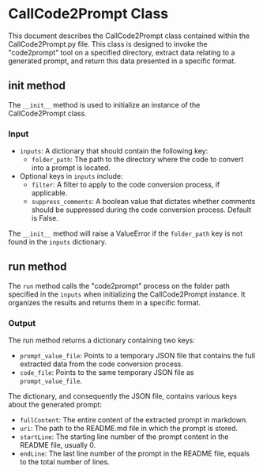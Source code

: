 # CallCode2Prompt Class

This document describes the CallCode2Prompt class contained within the CallCode2Prompt.py file. This class is designed to invoke the "code2prompt" tool on a specified directory, extract data relating to a generated prompt, and return this data presented in a specific format.

## __init__ method

The `__init__` method is used to initialize an instance of the CallCode2Prompt class. 

### Input
- `inputs`: A dictionary that should contain the following key:
  - `folder_path`: The path to the directory where the code to convert into a prompt is located.
- Optional keys in `inputs` include:
  - `filter`: A filter to apply to the code conversion process, if applicable.
  - `suppress_comments`: A boolean value that dictates whether comments should be suppressed during the code conversion process. Default is False.

The `__init__` method will raise a ValueError if the `folder_path` key is not found in the `inputs` dictionary. 

## run method

The `run` method calls the "code2prompt" process on the folder path specified in the `inputs` when initializing the CallCode2Prompt instance. It organizes the results and returns them in a specific format.

### Output
The run method returns a dictionary containing two keys:
- `prompt_value_file`: Points to a temporary JSON file that contains the full extracted data from the code conversion process.
- `code_file`: Points to the same temporary JSON file as `prompt_value_file`.

The dictionary, and consequently the JSON file, contains various keys about the generated prompt:
- `fullContent`: The entire content of the extracted prompt in markdown.
- `uri`: The path to the README.md file in which the prompt is stored.
- `startLine`: The starting line number of the prompt content in the README file, usually 0.
- `endLine`: The last line number of the prompt in the README file, equals to the total number of lines.